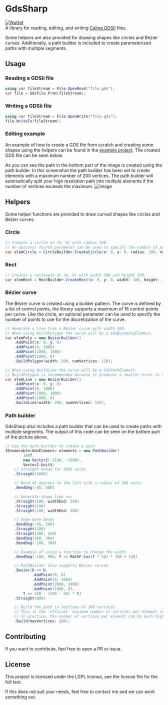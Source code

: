 # GdsSharp

[![NuGet](https://img.shields.io/nuget/v/GdsSharp.svg)](https://www.nuget.org/packages/GdsSharp/)\
A library for reading, editing, and writing [Calma GDSII](https://en.wikipedia.org/wiki/GDSII) files.

Some helpers are also provided for drawing shapes like circles and Bézier curves.
Additionally, a path builder is included to create parameterized paths with multiple segments.

## Usage

### Reading a GDSii file

```csharp
using var fileStream = File.OpenRead("file.gds");
var file = GdsFile.From(fileStream);
```

### Writing a GDSii file

```csharp
using var fileStream = File.OpenWrite("file.gds");
file.WriteTo(fileStream);
```

### Editing example

An example of how to create a GDS file from scratch and creating some shapes using the helpers can be found in
the [example project](https://github.com/BorisGerretzen/GdsSharp/blob/master/GdsGenerator/Program.cs).
The created GDS file can be seen below.

As you can see the path in the bottom part of the image is created using the path builder.
In this screenshot the path builder has been set to create elements with a maximum number of 200 vertices.
The path builder will automatically split your high resolution path into multiple elements if the number of vertices exceeds the maximum.
![image](https://github.com/user-attachments/assets/30f91036-09c0-4903-827e-1e57a663ba86)

## Helpers
Some helper functions are provided to draw curved shapes like circles and Bézier curves.

### Circle
```csharp
// Creates a circle at (0, 0) with radius 100. 
// An optional fourth parameter can be used to specify the number of points to use for the discretization of the circle.
var elemCircle = CircleBuilder.CreateCircle(x: 0, y: 0, radius: 100, numPoints: 128),
```

### Rect

```csharp
// Creates a rectangle at (0, 0) with width 100 and height 200.
var elemRect = RectBuilder.CreateRect(x: 0, y: 0, width: 100, height: 200);
```

### Bézier curve

The Bézier curve is created using a builder pattern. The curve is defined by a list of control points, the library supports a maximum of 16 control points per curve.
Like the circle, an optional parameter can be used to specify the number of points to use for the discretization of the curve.
```csharp
// Generate a line from a Bézier curve with width 200.
// When using BuildPolygon the curve will be a GdsBoundaryElement.
var elemPoly = new BezierBuilder()
    .AddPoint(x: 0, y: 0)
    .AddPoint(0, 1000)
    .AddPoint(1000, 1000)
    .AddPoint(1000, 0)
    .BuildPolygon(width: 200, numVertices: 128);

// When using BuildLine the curve will be a GdsPathElement.
// BuildPolygon is recommended because it produces a smaller error in the curve.
var elemLine = new BezierBuilder()
    .AddPoint(x: 0, y: 0)
    .AddPoint(0, 1000)
    .AddPoint(1000, 1000)
    .AddPoint(1000, 0)
    .BuildLine(width: 200, numVertices: 128);
```

### Path builder

GdsSharp also includes a path builder that can be used to create paths with multiple segments.
The output of this code can be seen on the bottom part of the picture above.

```csharp
// Use the path builder to create a path
IEnumerable<GdsElement> elements = new PathBuilder(
        100f,
        new Vector2(-3100, -3300),
        Vector2.UnitX)
    // Straight ahead for 2000 units
    .Straight(2000)

    // Bend 45 degrees to the left with a radius of 500 units
    .BendDeg(-45, 500)

    // Generate shape like <=>
    .Straight(100, widthEnd: 250)
    .Straight(100)
    .Straight(100, widthEnd: 100)

    // Some more bends
    .BendDeg(-45, 500)
    .Straight(100)
    .Straight(200, 250)
    .BendDeg(180, 300)
    .BendDeg(-180, 300)

    // Example of using a function to change the width
    .BendDeg(-180, 900, f => MathF.Cos(f * 50) * 100 + 150)

    // PathBuilder also supports Bézier curves
    .Bezier(b => b
            .AddPoint(0, 0)
            .AddPoint(0, 1000)
            .AddPoint(2000, 1000)
            .AddPoint(1000, 0),
        t => 250 - (250 - 50) * t)
    .Straight(800)

    // Build the path in sections of 200 vertices
    // This is the 'official' maximum number of vertices per element in GDSII
    // In practice, the number of vertices per element can be much higher
    .Build(maxVertices: 200);
```

## Contributing

If you want to contribute, feel free to open a PR or issue.

## License

This project is licensed under the LGPL license, see the license file for the full text.

If this does not suit your needs, feel free to contact me and we can work something out.
